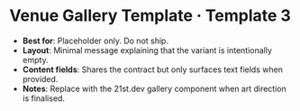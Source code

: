 # Venue Gallery Template · Template 3

- **Best for**: Placeholder only. Do not ship.
- **Layout**: Minimal message explaining that the variant is intentionally empty.
- **Content fields**: Shares the contract but only surfaces text fields when provided.
- **Notes**: Replace with the 21st.dev gallery component when art direction is finalised.
